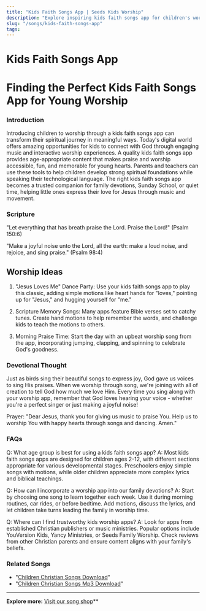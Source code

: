 ```yaml
---
title: "Kids Faith Songs App | Seeds Kids Worship"
description: "Explore inspiring kids faith songs app for children's worship and faith development. Biblical music resources for families and ministry."
slug: "/songs/kids-faith-songs-app"
tags:
---
```


# Kids Faith Songs App

# Finding the Perfect Kids Faith Songs App for Young Worship

### Introduction
Introducing children to worship through a kids faith songs app can transform their spiritual journey in meaningful ways. Today's digital world offers amazing opportunities for kids to connect with God through engaging music and interactive worship experiences. A quality kids faith songs app provides age-appropriate content that makes praise and worship accessible, fun, and memorable for young hearts. Parents and teachers can use these tools to help children develop strong spiritual foundations while speaking their technological language. The right kids faith songs app becomes a trusted companion for family devotions, Sunday School, or quiet time, helping little ones express their love for Jesus through music and movement.

### Scripture
"Let everything that has breath praise the Lord. Praise the Lord!" (Psalm 150:6)

"Make a joyful noise unto the Lord, all the earth: make a loud noise, and rejoice, and sing praise." (Psalm 98:4)

## Worship Ideas
1. "Jesus Loves Me" Dance Party: Use your kids faith songs app to play this classic, adding simple motions like heart hands for "loves," pointing up for "Jesus," and hugging yourself for "me."

2. Scripture Memory Songs: Many apps feature Bible verses set to catchy tunes. Create hand motions to help remember the words, and challenge kids to teach the motions to others.

3. Morning Praise Time: Start the day with an upbeat worship song from the app, incorporating jumping, clapping, and spinning to celebrate God's goodness.

### Devotional Thought
Just as birds sing their beautiful songs to express joy, God gave us voices to sing His praises. When we worship through song, we're joining with all of creation to tell God how much we love Him. Every time you sing along with your worship app, remember that God loves hearing your voice - whether you're a perfect singer or just making a joyful noise!

Prayer: "Dear Jesus, thank you for giving us music to praise You. Help us to worship You with happy hearts through songs and dancing. Amen."

### FAQs
Q: What age group is best for using a kids faith songs app?
A: Most kids faith songs apps are designed for children ages 2-12, with different sections appropriate for various developmental stages. Preschoolers enjoy simple songs with motions, while older children appreciate more complex lyrics and biblical teachings.

Q: How can I incorporate a worship app into our family devotions?
A: Start by choosing one song to learn together each week. Use it during morning routines, car rides, or before bedtime. Add motions, discuss the lyrics, and let children take turns leading the family in worship time.

Q: Where can I find trustworthy kids worship apps?
A: Look for apps from established Christian publishers or music ministries. Popular options include YouVersion Kids, Yancy Ministries, or Seeds Family Worship. Check reviews from other Christian parents and ensure content aligns with your family's beliefs.

### Related Songs

- "[Children Christian Songs Download](/songs/children-christian-songs-download/)"
- "[Children Christian Songs Mp3 Download](/songs/children-christian-songs-mp3-download/)"

---

**Explore more:** [Visit our song shop](https://seedskidsworship.com/shop)**

<!-- Schema Markup -->
<script type="application/ld+json">
{
  "@context": "https://schema.org",
  "@type": "MusicRecording",
  "name": "Kids Faith Songs App",
  "byArtist": {
    "@type": "MusicGroup",
    "name": "Seeds Kids Worship"
  },
  "isFamilyFriendly": true,
  "url": "https://seedskidsworship.com/songs/kids-faith-songs-app/"
}
</script>